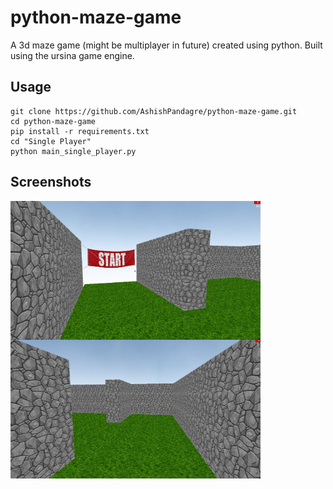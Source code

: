 # python-maze-game

A 3d maze game (might be multiplayer in future) created using python. Built using the ursina game engine.

## Usage

```
git clone https://github.com/AshishPandagre/python-maze-game.git
cd python-maze-game
pip install -r requirements.txt
cd "Single Player"
python main_single_player.py
```

## Screenshots
<img src="screenshots/game-1.png" width=400 align="left" style="padding-right: 0px">
<img src="screenshots/game-2.png" width=400 align="left" style="padding-right: 0px">